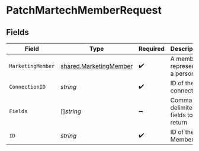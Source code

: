 # PatchMartechMemberRequest


## Fields

| Field                                                                   | Type                                                                    | Required                                                                | Description                                                             |
| ----------------------------------------------------------------------- | ----------------------------------------------------------------------- | ----------------------------------------------------------------------- | ----------------------------------------------------------------------- |
| `MarketingMember`                                                       | [shared.MarketingMember](../../../pkg/models/shared/marketingmember.md) | :heavy_check_mark:                                                      | A member represents a person                                            |
| `ConnectionID`                                                          | *string*                                                                | :heavy_check_mark:                                                      | ID of the connection                                                    |
| `Fields`                                                                | []*string*                                                              | :heavy_minus_sign:                                                      | Comma-delimited fields to return                                        |
| `ID`                                                                    | *string*                                                                | :heavy_check_mark:                                                      | ID of the Member                                                        |